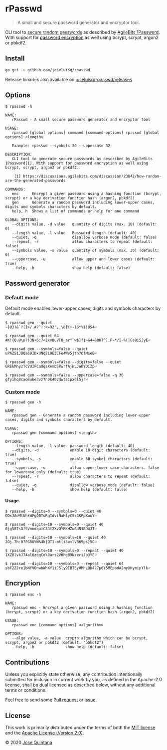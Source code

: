 # rPasswd

> A small and secure password generator and encryptor tool.

CLI tool to [secure random passwords](https://golang.org/pkg/crypto/rand/) as described by [AgileBits 1Password](https://discussions.agilebits.com/discussion/23842/how-random-are-the-generated-passwords). With support for [password encryption](https://pkg.go.dev/golang.org/x/crypto) as well using bcrypt, scrypt, argon2 or pbkdf2. 

## Install

```sh
go get -u github.com/joseluisq/rpasswd
```

Release binaries also available on [joseluisq/rpasswd/releases](https://github.com/joseluisq/rpasswd/releases)

## Options

```
$ rpasswd -h

NAME:
   rPasswd - A small secure password generator and encryptor tool

USAGE:
   rpasswd [global options] command [command options] rpasswd [global options] <length>

   Example: rpasswd --symbols 20 --uppercase 32

DESCRIPTION:
   CLI tool to generate secure passwords as described by AgileBits 1Password[1]. With support for password encryption as well using bcrypt, scrypt, argon2 or pbkdf2.

    [1] https://discussions.agilebits.com/discussion/23842/how-random-are-the-generated-passwords

COMMANDS:
   enc      Encrypt a given password using a hashing function (bcrypt, scrypt) or a key derivation function hash (argon2, pbkdf2)
   gen      Generate a random password including lower-upper cases, digits and symbols characters by default.
   help, h  Shows a list of commands or help for one command

GLOBAL OPTIONS:
   --digits value, -d value   quantity of digits (max. 10) (default: 0)
   --length value, -l value   Password length (default: 40)
   --quiet, -q                disallow verbose mode (default: false)
   --repeat, -r               allow characters to repeat (default: false)
   --symbols value, -s value  quantity of symbols (max. 30) (default: 0)
   --uppercase, -u            allow upper and lower cases (default: true)
   --help, -h                 show help (default: false)
```

## Password generator

### Default mode

Default mode enables lower-upper cases, digits and symbols characters by default.

```
$ rpasswd gen --quiet
~}@3)&`?[]>/.#7^!:<=92",_\8{(+-16*%$|054⏎

$ rpasswd gen --quiet 64
#K!{Q.@\p?)3N+6:7<2xv8uV[O_ar"`w$}f1>G4=&0HT^],P~*/I-%(|Ce9i5JyE⏎

$ rpasswd gen --symbols=false --quiet
uPAZS1J0Qa69IDxUNq2i8E3CFo4Wv5jth7OfMseB⏎

$ rpasswd gen --symbols=false --digits=false --quiet
GREkMnyzTcVUIFCaOqsXembSPwrfAjHLJuBYDiZp⏎

$ rpasswd gen --symbols=false --uppercase=false -q 36
gfyihq8caomube3vz7n9k402dwts1px6l5jr⏎
```

### Custom mode

```
$ rpasswd gen -h

NAME:
   rpasswd gen - Generate a random password including lower-upper cases, digits and symbols characters by default.

USAGE:
   rpasswd gen [command options] <length>

OPTIONS:
   --length value, -l value  password length (default: 40)
   --digits, -d              enable 10 digit characters (default: true)
   --symbols, -s             enable 30 symbol characters (default: true)
   --uppercase, -u           allow upper-lower case characters. false for lowercase only (default: true)
   --repeat, -r              allow characters to repeat (default: false)
   --quiet, -q               disallow verbose mode (default: false)
   --help, -h                show help (default: false)
```

#### Usage

```
$ rpasswd --digits=0 --symbols=0 --quiet 40
ODxJAeMtUhkWFgQBToRqIdviNaHlyCSzGKPpXwuY⏎

$ rpasswd --digits=10 --symbols=0 --quiet 40
0jg587sOf9VmndquiC3Gt2XvQYRKHZw6UN1BD4JT⏎

$ rpasswd --digits=10 --symbols=10 --quiet 40
2Oj.7h:0?FG8U%W&4k|QT1-mt[i3a<lVB69ps}5C⏎

$ rpasswd --digits=10 --symbols=0 --repeat --quiet 40
1XZ8lvkJ74al6zqqCek8ars2V0hgB9NzeriJb3YE⏎

$ rpasswd --digits=10 --symbols=0 --repeat --quiet 64
sbF2ZJre1bNfVOnwhWhXf1iJ5ly9IBTSyHMhLQH427p6Y5MEpodAJmyXKymipYlk⏎
```

## Encryption

```
$ rpasswd enc -h

NAME:
   rpasswd enc - Encrypt a given password using a hashing function (bcrypt, scrypt) or a key derivation function hash (argon2, pbkdf2)

USAGE:
   rpasswd enc [command options] <algorithm>

OPTIONS:
   --algo value, -a value  crypto algorithm which can be bcrypt, scrypt, argon2 or pbkdf2 (default: "pbkdf2")
   --help, -h              show help (default: false)
```

## Contributions

Unless you explicitly state otherwise, any contribution intentionally submitted for inclusion in current work by you, as defined in the Apache-2.0 license, shall be dual licensed as described below, without any additional terms or conditions.

Feel free to send some [Pull request](https://github.com/joseluisq/rpasswd/pulls) or [issue](https://github.com/joseluisq/rpasswd/issues).

## License

This work is primarily distributed under the terms of both the [MIT license](LICENSE-MIT) and the [Apache License (Version 2.0)](LICENSE-APACHE).

© 2020 [Jose Quintana](https://git.io/joseluisq)
